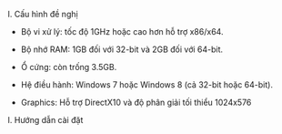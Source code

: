 I.  Cấu hình đề nghị

-   Bộ vi xử lý: tốc độ 1GHz hoặc cao hơn hỗ trợ x86/x64.

-   Bộ nhớ RAM: 1GB đối với 32-bit và 2GB đối với 64-bit.

-   Ổ cứng: còn trống 3.5GB.

-   Hệ điều hành: Windows 7 hoặc Windows 8 (cả 32-bit hoặc 64-bit).

-   Graphics: Hỗ trợ DirectX10 và độ phân giải tối thiểu 1024x576

I.  Hướng dẫn cài đặt


